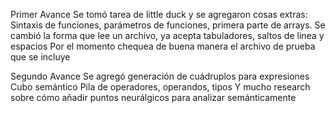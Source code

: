 Primer Avance
Se tomó tarea de little duck y se agregaron cosas extras:
Sintaxis de funciones, parámetros de funciones, primera parte de arrays.
Se cambió la forma que lee un archivo, ya acepta tabuladores, saltos de linea y espacios
Por el momento chequea de buena manera el archivo de prueba que se incluye

Segundo Avance
Se agregó generación de cuádruplos para expresiones
Cubo semántico
Pila de operadores, operandos, tipos
Y mucho research sobre cómo añadir puntos neurálgicos para analizar semánticamente
